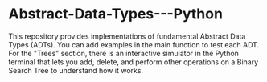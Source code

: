﻿# Abstract-Data-Types---Python
This repository provides implementations of fundamental Abstract Data Types (ADTs). You can add examples in the main function to test each ADT. For the "Trees" section, there is an interactive simulator in the Python terminal that lets you add, delete, and perform other operations on a Binary Search Tree to understand how it works.
